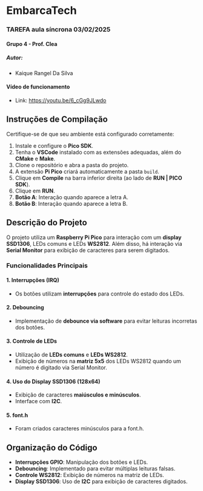 # EmbarcaTech

### TAREFA aula síncrona 03/02/2025

#### Grupo 4 - Prof. Clea

##### Autor:
* Kaique Rangel Da Silva

#### Vídeo de funcionamento

* Link: https://youtu.be/6_cGg9JLwdo

## Instruções de Compilação

Certifique-se de que seu ambiente está configurado corretamente:

1. Instale e configure o **Pico SDK**.
2. Tenha o **VSCode** instalado com as extensões adequadas, além do **CMake** e **Make**.
3. Clone o repositório e abra a pasta do projeto.
4. A extensão **Pi Pico** criará automaticamente a pasta `build`.
5. Clique em **Compile** na barra inferior direita (ao lado de **RUN | PICO SDK**).
6. Clique em **RUN**.
10. **Botão A**: Interação quando aparece a letra A.
11. **Botão B**: Interação quando aparece a letra B.

## Descrição do Projeto

O projeto utiliza um **Raspberry Pi Pico** para interação com um **display SSD1306**, LEDs comuns e LEDs **WS2812**. Além disso, há interação via **Serial Monitor** para exibição de caracteres para serem digitados.

### Funcionalidades Principais

#### 1. Interrupções (IRQ)
* Os botões utilizam **interrupções** para controle do estado dos LEDs.

#### 2. Debouncing
* Implementação de **debounce via software** para evitar leituras incorretas dos botões.

#### 3. Controle de LEDs
* Utilização de **LEDs comuns** e **LEDs WS2812**.
* Exibição de números na **matriz 5x5** dos LEDs WS2812 quando um número é digitado via Serial Monitor.

#### 4. Uso do Display SSD1306 (128x64)
* Exibição de caracteres **maiúsculos e minúsculos**.
* Interface com **I2C**.

#### 5. font.h
* Foram criados caracteres minúsculos para a font.h.

## Organização do Código

- **Interrupções GPIO**: Manipulação dos botões e LEDs.
- **Debouncing**: Implementado para evitar múltiplas leituras falsas.
- **Controle WS2812**: Exibição de números na matriz de LEDs.
- **Display SSD1306**: Uso de **I2C** para exibição de caracteres digitados.




